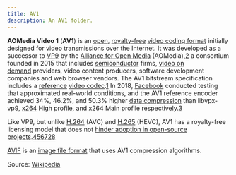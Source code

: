 ```yaml
---
title: AV1
description: An AV1 folder.
---
```

**AOMedia Video 1** (**AV1**) is an [open](https://en.wikipedia.org/wiki/Open_format "Open format"), [royalty-free](https://en.wikipedia.org/wiki/Royalty-free "Royalty-free") [video coding format](https://en.wikipedia.org/wiki/Video_coding_format "Video coding format") initially designed for video transmissions over the Internet. It was developed as a successor to [VP9](https://en.wikipedia.org/wiki/VP9 "VP9") by the [Alliance for Open Media](https://en.wikipedia.org/wiki/Alliance_for_Open_Media "Alliance for Open Media") (AOMedia),[2](https://en.wikipedia.org/wiki/AV1#cite_note-VP9_successor-2) a consortium founded in 2015 that includes [semiconductor](https://en.wikipedia.org/wiki/Semiconductor_industry "Semiconductor industry") firms, [video on demand](https://en.wikipedia.org/wiki/Video_on_demand "Video on demand") providers, video content producers, software development companies and web browser vendors. The AV1 bitstream specification includes a [reference](https://en.wikipedia.org/wiki/Reference_implementation "Reference implementation") [video codec](https://en.wikipedia.org/wiki/Video_codec "Video codec").[1](https://en.wikipedia.org/wiki/AV1#cite_note-av1-spec-1) In 2018, [Facebook](https://en.wikipedia.org/wiki/Facebook "Facebook") conducted testing that approximated real-world conditions, and the AV1 reference encoder achieved 34%, 46.2%, and 50.3% higher [data compression](https://en.wikipedia.org/wiki/Data_compression "Data compression") than libvpx-vp9, [x264](https://en.wikipedia.org/wiki/X264 "X264") High profile, and x264 Main profile respectively.[3](https://en.wikipedia.org/wiki/AV1#cite_note-facebookav1tests-3)

Like VP9, but unlike [H.264](https://en.wikipedia.org/wiki/Advanced_Video_Coding "Advanced Video Coding") (AVC) and [H.265](https://en.wikipedia.org/wiki/High_Efficiency_Video_Coding "High Efficiency Video Coding") (HEVC), AV1 has a royalty-free licensing model that does not [hinder adoption in open-source projects](https://en.wikipedia.org/wiki/Reasonable_and_non-discriminatory_licensing#Excluding_costless_distribution_schemes "Reasonable and non-discriminatory licensing").[4](https://en.wikipedia.org/wiki/AV1#cite_note-tax-4)[5](https://en.wikipedia.org/wiki/AV1#cite_note-moz-avc-reluctance-5)[6](https://en.wikipedia.org/wiki/AV1#cite_note-eetimes-av1release-6)[7](https://en.wikipedia.org/wiki/AV1#cite_note-arstechnica-aom-announcement-7)[2](https://en.wikipedia.org/wiki/AV1#cite_note-VP9_successor-2)[8](https://en.wikipedia.org/wiki/AV1#cite_note-fsfe_on_frand-8)

[AVIF](https://en.wikipedia.org/wiki/AVIF "AVIF") is an [image file format](https://en.wikipedia.org/wiki/Image_file_format "Image file format") that uses AV1 compression algorithms.

Source: [Wikipedia](https://en.wikipedia.org/wiki/AV1)